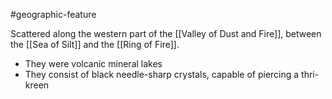 #geographic-feature 

Scattered along the western part of the [[Valley of Dust and Fire]], between the [[Sea of Silt]] and the [[Ring of Fire]].

- They were volcanic mineral lakes
- They consist of black needle-sharp crystals, capable of piercing a thri-kreen